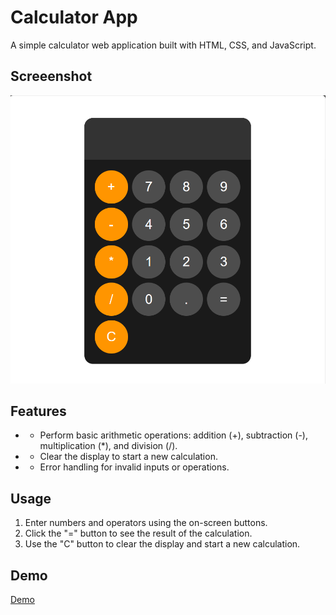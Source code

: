# Calculator App

A simple calculator web application built with HTML, CSS, and JavaScript.

## Screeenshot

![Calculator](<Screenshot 2024-05-07 094430.png>)

## Features

* - Perform basic arithmetic operations: addition (+), subtraction (-), multiplication (*), and division (/).
* - Clear the display to start a new calculation.
* - Error handling for invalid inputs or operations.

## Usage

1. Enter numbers and operators using the on-screen buttons.
2. Click the "=" button to see the result of the calculation.
3. Use the "C" button to clear the display and start a new calculation.

## Demo

[Demo](https://rakeshm1218.github.io/Calculator_using_javascript/)

